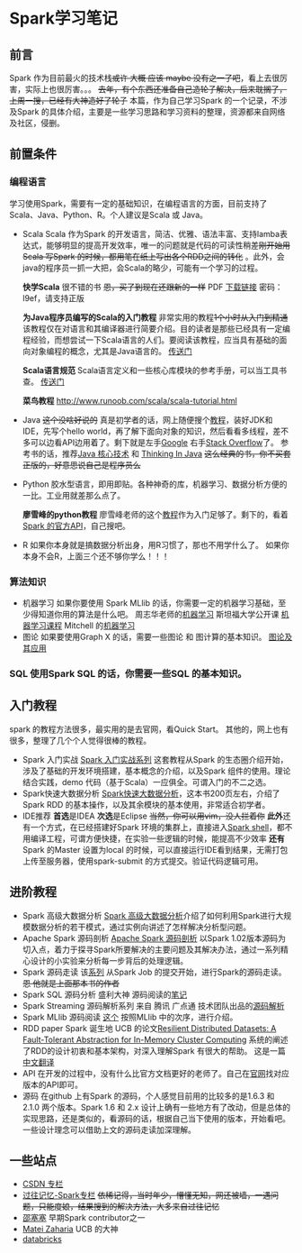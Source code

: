 # Spark学习笔记



## 前言&#x20;

Spark 作为目前最火的技术栈~~或许 大概 应该 maybe 没有之一了吧~~，看上去很厉害，实际上也很厉害。。。 ~~去年，有个东西还准备自己造轮子解决，后来耽搁了，上周一搜，已经有大神造好了轮子~~ 本篇，作为自己学习Spark 的一个记录，不涉及Spark 的具体介绍，主要是一些学习思路和学习资料的整理，资源都来自网络及社区，侵删。

## 前置条件

### 编程语言

学习使用Spark，需要有一定的基础知识，在编程语言的方面，目前支持了Scala、Java、Python、R。个人建议是Scala 或 Java。

*   Scala Scala 作为Spark 的开发语言，简洁、优雅、语法丰富、支持lamba表达式，能够明显的提高开发效率，唯一的问题就是代码的可读性稍差~~刚开始用Scala 写Spark 的时候，都用笔在纸上写出各个RDD之间的转化~~ 。此外，会java的程序员一抓一大把，会Scala的略少，可能有一个学习的过程。

    **快学Scala** 很不错的书 ~~恩，买了到现在还跟新的一样~~ PDF [下载链接](https://pan.baidu.com/s/1dEQiSEX) 密码：l9ef，请支持正版

    **为Java程序员编写的Scala的入门教程** 非常实用的教程~~1个小时从入门到精通~~ 该教程仅在对语言和其编译器进行简要介绍。目的读者是那些已经具有一定编程经验，而想尝试一下Scala语言的人们。要阅读该教程，应当具有基础的面向对象编程的概念，尤其是Java语言的。 [传送门](https://www.iteblog.com/archives/1325.html)

    **Scala语言规范** Scala语言定义和一些核心库模块的参考手册，可以当工具书查。 [传送门](http://www.scala-lang.org/docu/files/Scala%E8%AF%AD%E8%A8%80%E8%A7%84%E8%8C%83.pdf)

    **菜鸟教程** http://www.runoob.com/scala/scala-tutorial.html
* Java ~~这个没啥好说的~~ 真是初学者的话，网上随便搜个[教程](http://www.runoob.com/java/java-tutorial.html)，装好JDK和IDE，先写个hello world，再了解下面向对象的知识，然后看看多线程，差不多可以边看API边用着了。剩下就是左手[Google](https://www.baidu.com) 右手[Stack Overflow](https://stackoverflow.com)了。 参考书的话，推荐[Java 核心技术](https://pan.baidu.com/s/1eSIpBpC) 和 [Thinking In Java](https://pan.baidu.com/s/1i5BxQoH) ~~这么经典的书，你不买套正版的，好意思说自己是程序员么~~
*   Python 胶水型语言，即用即贴。各种神奇的库，机器学习、数据分析方便的一比。工业用就差那么点了。

    **廖雪峰的python教程** 廖雪峰老师的这个[教程](https://www.liaoxuefeng.com/wiki/0014316089557264a6b348958f449949df42a6d3a2e542c000)作为入门足够了。剩下的，看着[Spark 的官方API](http://spark.apache.org/docs/latest/api/python/index.html)，自己搜吧。
* R 如果你本身就是搞数据分析出身，用R习惯了，那也不用学什么了。 如果你本身不会R，上面三个还不够你学么！！！

### 算法知识

* 机器学习 如果你要使用 Spark MLlib 的话，你需要一定的机器学习基础，至少得知道你用的算法是什么吧。 周志华老师的[机器学习](https://pan.baidu.com/s/1mhG1oeO) 斯坦福大学公开课 [机器学习课程](http://open.163.com/special/opencourse/machinelearning.html) Mitchell 的[机器学习](https://pan.baidu.com/s/1dF94n4H)
* 图论 如果要使用Graph X 的话，需要一些图论 和 图计算的基本知识。 [图论及其应用](https://pan.baidu.com/s/1dEFtAz3)

### SQL 使用Spark SQL 的话，你需要一些SQL 的基本知识。

## 入门教程&#x20;

spark 的教程方法很多，最实用的是去官网，看Quick Start。 其他的，网上也有很多，整理了几个个人觉得很棒的教程。

* Spark 入门实战 [Spark 入门实战系列](http://blog.csdn.net/yirenboy/article/details/47291765) 这套教程从Spark 的生态圈介绍开始，涉及了基础的开发环境搭建，基本概念的介绍，以及Spark 组件的使用。理论结合实践，demo 代码（基于Scala）一应俱全。可谓入门的不二之选。
* Spark快速大数据分析 [Spark快速大数据分析](http://www.ituring.com.cn/book/1558)，这本书200页左右，介绍了Spark RDD 的基本操作，以及其余模块的基本使用，非常适合初学者。
* IDE推荐 **首选**是IDEA **次选**是Eclipse ~~当然，你可以用vim，没人拦着你~~ **此外**还有一个方式，在已经搭建好Spark 环境的集群上，直接进入[Spark shell](http://blog.csdn.net/yeruby/article/details/41043039)，都不用编译工程，可谓方便快捷，在实验一些逻辑的时候，能提高不少效率 **还有**Spark 的Master 设置为local 的时候，可以直接运行IDE看到结果，无需打包上传至服务器，使用spark-submit 的方式提交。验证代码逻辑可用。

## 进阶教程

* Spark 高级大数据分析 [Spark 高级大数据分析](http://www.ituring.com.cn/book/1668)介绍了如何利用Spark进行大规模数据分析的若干模式，通过实例向讲述了怎样解决分析型问题。
* Apache Spark 源码剖析 [Apache Spark 源码剖析](https://www.amazon.cn/Apache-Spark%E6%BA%90%E7%A0%81%E5%89%96%E6%9E%90-%E8%AE%B8%E9%B9%8F/dp/B00U0A9L3C/ref=sr\_1\_6?ie=UTF8\&qid=1426825361\&sr=8-6\&keywords=spark) 以Spark 1.02版本源码为切入点，着力于探寻Spark所要解决的主要问题及其解决办法，通过一系列精心设计的小实验来分析每一步背后的处理逻辑。
* Spark 源码走读 该[系列](http://www.cnblogs.com/hseagle/p/3664933.html) 从Spark Job 的提交开始，进行Spark的源码走读。 ~~恩 他就是上面那本书的作者~~
* Spark SQL 源码分析 盛利大神 源码阅读的[笔记](http://blog.csdn.net/oopsoom/article/details/38257749)
* Spark Streaming 源码解析系列 来自 腾讯 广点通 技术团队出品的[源码解析](https://github.com/lw-lin/CoolplaySpark/tree/master/Spark%20Streaming%20%E6%BA%90%E7%A0%81%E8%A7%A3%E6%9E%90%E7%B3%BB%E5%88%97)
* Spark MLlib 源码阅读 [这个](http://blog.csdn.net/column/details/14894.html) 按照MLlib 中的次序，进行介绍。
* RDD paper Spark 诞生地 UCB 的论文[Resilient Distributed Datasets: A Fault-Tolerant Abstraction for In-Memory Cluster Computing](http://www.ece.eng.wayne.edu/\~sjiang/ECE7650-winter-16/12-spark-questions.pdf) 系统的阐述了RDD的设计初衷和基本架构，对深入理解Spark 有很大的帮助。 这是一篇[中文翻译](http://blog.sciencenet.cn/blog-425672-520947.html)
* API 在开发的过程中，没有什么比官方文档更好的老师了。自己在[官网](http://spark.apache.org/docs/latest/index.html)找对应版本的API即可。
* 源码 在github 上有Spark 的源码，个人感觉目前用的比较多的是1.6.3 和 2.1.0 两个版本。Spark 1.6 和 2.x 设计上确有一些地方有了改动，但是总体的实现思路，还是类似的，看源码的话，根据自己当下使用的版本，开始看吧。一些设计理念可以借助上文的源码走读加深理解。

## 一些站点

* [CSDN 专栏](http://spark.csdn.net)
* [过往记忆-Spark专栏](https://www.iteblog.com/archives/category/spark/) ~~依稀记得，当时年少，懵懂无知，网还被墙，一遇问题，只能度娘，结果搜到的解决方法，大多来自过往记忆~~
* [邵塞塞](http://jerryshao.me) 早期Spark contributor之一
* [Matei Zaharia](https://amplab.cs.berkeley.edu/author/mzaharia) UCB 的大神
* [databricks](https://databricks.com/blog)
